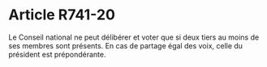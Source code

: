 # Article R741-20

Le Conseil national ne peut délibérer et voter que si deux tiers au moins de ses membres sont présents. En cas de partage égal des voix, celle du président est prépondérante.